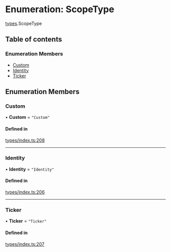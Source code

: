 # Enumeration: ScopeType

[types](../wiki/types).ScopeType

## Table of contents

### Enumeration Members

- [Custom](../wiki/types.ScopeType#custom)
- [Identity](../wiki/types.ScopeType#identity)
- [Ticker](../wiki/types.ScopeType#ticker)

## Enumeration Members

### Custom

• **Custom** = ``"Custom"``

#### Defined in

[types/index.ts:208](https://github.com/PolymeshAssociation/polymesh-sdk/blob/e978aefd/src/types/index.ts#L208)

___

### Identity

• **Identity** = ``"Identity"``

#### Defined in

[types/index.ts:206](https://github.com/PolymeshAssociation/polymesh-sdk/blob/e978aefd/src/types/index.ts#L206)

___

### Ticker

• **Ticker** = ``"Ticker"``

#### Defined in

[types/index.ts:207](https://github.com/PolymeshAssociation/polymesh-sdk/blob/e978aefd/src/types/index.ts#L207)
